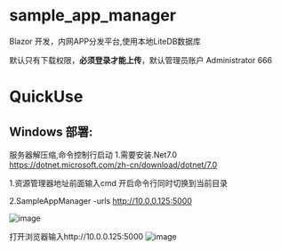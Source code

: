 # sample_app_manager
Blazor 开发，内网APP分发平台,使用本地LiteDB数据库

默认只有下载权限，**必须登录才能上传**，默认管理员账户 Administrator 666

# QuickUse

## Windows 部署:

服务器解压缩,命令控制行启动
1.需要安装.Net7.0 https://dotnet.microsoft.com/zh-cn/download/dotnet/7.0

1.资源管理器地址前面输入cmd 开启命令行同时切换到当前目录

2.SampleAppManager -urls http://10.0.0.125:5000   

![image](https://user-images.githubusercontent.com/48428549/234481139-0e46e46e-1aa6-4e88-b092-8844ba01f32c.png)

打开浏览器输入http://10.0.0.125:5000
![image](https://user-images.githubusercontent.com/48428549/234481990-fe4d8842-7438-4082-8c6e-03a408f5a320.png)
